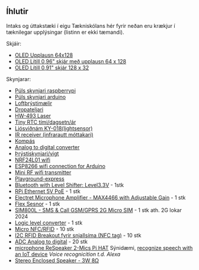 ## Íhlutir 
Intaks og úttakstæki í eigu Tækniskólans hér fyrir neðan eru krækjur í tæknilegar upplýsingar (listinn er ekki tæmandi).
 
Skjáir:
- [OLED Upplausn 64x128](https://www.diymore.cc/products/2-42-inch-12864-oled-display-module-iic-i2c-spi-serial-for-arduino-c51-stm32-green-white-blue-yellow)
- [OLED Lítill 0,96" skjár með upplausn 64 x 128](https://randomnerdtutorials.com/guide-for-oled-display-with-arduino/)
- [OLED Lítill 0,91" skjár 128 x 32](https://www.diymore.cc/collections/led-display-module/products/diymore-0-91-inch-iic-i2c-oled-lcd-12832-128x32-display-diy-module-ssd1306-driver-ic-dc-3-3v-5v-stm32-for-arduino-pic)

Skynjarar:
- [Púls skynjari raspberrypi](https://github.com/WorldFamousElectronics/Raspberry_Pi/blob/master/PulseSensor_Processing_Pi/PulseSensor_Processing_Pi.md)
- [Púls skynjari arduino](https://www.instructables.com/Pulse-Sensor-With-Arduino-Tutorial/)
- [Loftþrýstimælir](https://lastminuteengineers.com/bmp180-arduino-tutorial/)
- [Dropateljari](https://lastminuteengineers.com/rain-sensor-arduino-tutorial/)
- [HW-493 Laser](https://makerselectronics.com/product/laser-module-board-hw-493)
- [Tiny RTC tími/dagsetn/ár](https://www.elecrow.com/wiki/index.php?title=Tiny_RTC)
- [Ljósviðnám  KY-018(lightsensor)](https://arduinomodules.info/ky-018-photoresistor-module/#:~:text=The%20KY%2D018%20Photoresistor%20module,like%20Arduino%2C%20ESP32%20and%20others.)
- [IR receiver (infrarautt móttakari)](https://wiki.keyestudio.com/Ks0026_keyestudio_Digital_IR_Receiver_Module)
- [Kompás](https://electropeak.com/learn/interfacing-gy-271-hmc5883l-compass-magnetometr-with-arduino/)
- [Analog to digital converter](https://electropeak.com/learn/interfacing-ads1015-12-bit-adc-with-arduino/)
- [Þrýstiskynjari/vigt](https://randomnerdtutorials.com/arduino-load-cell-hx711/)
- [NRF24L01 wifi](https://howtomechatronics.com/tutorials/arduino/arduino-wireless-communication-nrf24l01-tutorial/)
- [ESP8266 wifi connection for Arduino](https://create.arduino.cc/projecthub/Niv_the_anonymous/esp8266-beginner-tutorial-project-6414c8)
- [Mini RF wifi transmitter](https://www.buildcircuit.com/how-to-use-rf-module-with-arduino/)
- [Playground-express](https://learn.adafruit.com/adafruit-circuit-playground-express)
- [Bluetooth with Level Shifter: Level3.3V](https://mbedgeek.blogspot.com/2018/11/arduino-bluetooth-control-with-level.html) -  1stk
- [RPi Ethernet 5V PoE](https://www.adafruit.com/product/3848) - 1 stk
- [Electret Microphone Amplifier - MAX4466 with Adjustable Gain](https://www.adafruit.com/product/1063) - 1 stk
- [Flex Sesnor](https://www.sparkfun.com/products/10264) - 1 stk
- [SIM800L - SMS & Call GSM/GPRS 2G Micro SIM](https://lastminuteengineers.com/sim800l-gsm-module-arduino-tutorial/) - 1 stk ath. 2G lokar 2024
- [Logic level converter](https://learn.sparkfun.com/tutorials/retired---using-the-logic-level-converter) - 1 stk 
- [Micro NFC/RFID](https://www.adafruit.com/product/2800) - 10 stk
- [I2C RFID Breakout fyrir snjallsíma (NFC tag)](https://www.adafruit.com/product/4701) - 10 stk
- [ADC Analog to digital]() - 20 stk
- [microphone ReSpeaker 2-Mics Pi HAT](https://www.seeedstudio.com/ReSpeaker-2-Mics-Pi-HAT.html) Sýnidæmi, [recognize speech with an IoT device](https://github.com/microsoft/IoT-For-Beginners/blob/main/6-consumer/lessons/1-speech-recognition/README.md) _Voice recognicition t.d. Alexa_
- [Stereo Enclosed Speaker - 3W 8Ω](https://thepihut.com/products/stereo-enclosed-speaker-set-3w-4-ohm) 
